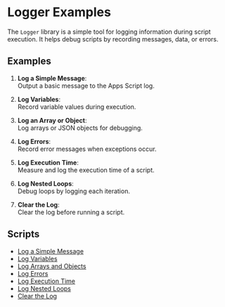 # Logger Examples

The `Logger` library is a simple tool for logging information during script execution. It helps debug scripts by recording messages, data, or errors.

## Examples

1. **Log a Simple Message**:  
   Output a basic message to the Apps Script log.

2. **Log Variables**:  
   Record variable values during execution.

3. **Log an Array or Object**:  
   Log arrays or JSON objects for debugging.

4. **Log Errors**:  
   Record error messages when exceptions occur.

5. **Log Execution Time**:  
   Measure and log the execution time of a script.

6. **Log Nested Loops**:  
   Debug loops by logging each iteration.

7. **Clear the Log**:  
   Clear the log before running a script.

## Scripts

- [Log a Simple Message](./logSimpleMessage.gs)
- [Log Variables](./logVariables.gs)
- [Log Arrays and Objects](./logArraysAndObjects.gs)
- [Log Errors](./logErrors.gs)
- [Log Execution Time](./logExecutionTime.gs)
- [Log Nested Loops](./logNestedLoops.gs)
- [Clear the Log](./clearLog.gs)
